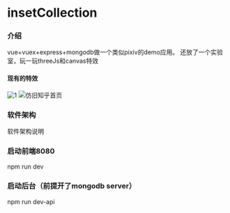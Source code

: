 # insetCollection

### 介绍
vue+vuex+express+mongodb做一个类似pixiv的demo应用。
还放了一个实验室，玩一玩threeJs和canvas特效

#### 现有的特效

![1](https://images.gitee.com/uploads/images/2019/0628/095459_5f42d313_1753591.gif "inputs.gif")
![仿旧知乎首页](https://images.gitee.com/uploads/images/2019/0628/095945_6e0d6ada_1753591.gif "zhihuhome.gif")



### 软件架构
软件架构说明


### 启动前端8080

npm run dev

### 启动后台（前提开了mongodb server）

npm run dev-api

